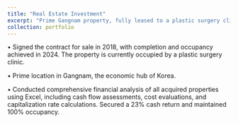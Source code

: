 ```yaml
---
title: "Real Estate Investment"
excerpt: "Prime Gangnam property, fully leased to a plastic surgery clinic. Achieved 23% cash return and 100% occupancy through detailed financial analysis.<br/><img src='/images/cascade.png'>"
collection: portfolio
---
```


• Signed the contract for sale in 2018, with completion and occupancy achieved in 2024. The property is currently occupied by a plastic surgery clinic.

• Prime location in Gangnam, the economic hub of Korea.

• Conducted comprehensive financial analysis of all acquired properties using Excel, including cash flow assessments, cost evaluations, and capitalization rate calculations. Secured a 23% cash return and maintained 100% occupancy.
